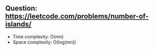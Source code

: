 ## Question: https://leetcode.com/problems/number-of-islands/

* Time complexity: O(mn)
* Space complexity: O(log(mn))